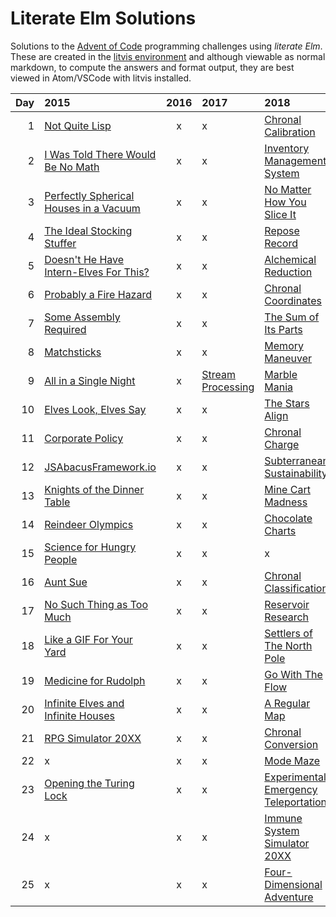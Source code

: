 # Literate Elm Solutions

Solutions to the [Advent of Code](http://adventofcode.com) programming challenges using _literate Elm_.
These are created in the [litvis environment](https://github.com/gicentre/litvis) and although viewable as normal markdown, to compute the answers and format output, they are best viewed in Atom/VSCode with litvis installed.

| Day | 2015                                                  | 2016 | 2017                             | 2018                                                |
| --: | :---------------------------------------------------- | :--: | :------------------------------- | :-------------------------------------------------- |
|   1 | [Not Quite Lisp](d01_2015.md)                         |  x   | x                                | [Chronal Calibration](d01_2018.md)                  |
|   2 | [I Was Told There Would Be No Math](d02_2015.md)      |  x   | x                                | [Inventory Management System](d02_2018.md)          |
|   3 | [Perfectly Spherical Houses in a Vacuum](d03_2015.md) |  x   | x                                | [No Matter How You Slice It](d03_2018.md)           |
|   4 | [The Ideal Stocking Stuffer](d04_2015.md)             |  x   | x                                | [Repose Record](d04_2018.md)                        |
|   5 | [Doesn't He Have Intern-Elves For This?](d05_2015.md) |  x   | x                                | [Alchemical Reduction](d05_2018.md)                 |
|   6 | [Probably a Fire Hazard](d06_2015.md)                 |  x   | x                                | [Chronal Coordinates](d06_2018.md)                  |
|   7 | [Some Assembly Required](d07_2015.md)                 |  x   | x                                | [The Sum of Its Parts](d07_2018.md)                 |
|   8 | [Matchsticks](d08_2015.md)                            |  x   | x                                | [Memory Maneuver](d08_2018.md)                      |
|   9 | [All in a Single Night](d09_2015.md)                  |  x   | [Stream Processing](d09_2017.md) | [Marble Mania](d09_2018.md)                         |
|  10 | [Elves Look, Elves Say](d10_2015.md)                  |  x   | x                                | [The Stars Align](d10_2018.md)                      |
|  11 | [Corporate Policy](d11_2015.md)                       |  x   | x                                | [Chronal Charge](d11_2018.md)                       |
|  12 | [JSAbacusFramework.io](d12_2015.md)                   |  x   | x                                | [Subterranean Sustainability](d12_2018.md)          |
|  13 | [Knights of the Dinner Table](d13_2015.md)            |  x   | x                                | [Mine Cart Madness](d13_2018.md)                    |
|  14 | [Reindeer Olympics](d14_2015.md)                      |  x   | x                                | [Chocolate Charts](d14_2018.md)                     |
|  15 | [Science for Hungry People](d15_2015.md)              |  x   | x                                | x                                                   |
|  16 | [Aunt Sue](d16_2015.md)                               |  x   | x                                | [Chronal Classification](d16_2018.md)               |
|  17 | [No Such Thing as Too Much](d17_2015.md)              |  x   | x                                | [Reservoir Research](d17_2018.md)                   |
|  18 | [Like a GIF For Your Yard](d18_2015.md)               |  x   | x                                | [Settlers of The North Pole](d18_2018.md)           |
|  19 | [Medicine for Rudolph](d19_2015.md)                   |  x   | x                                | [ Go With The Flow](d19_2018.md)                    |
|  20 | [Infinite Elves and Infinite Houses](d20_2015.md)     |  x   | x                                | [ A Regular Map](d20_2018.md)                       |
|  21 | [RPG Simulator 20XX](d21_2015.md)                     |  x   | x                                | [Chronal Conversion](d21_2018.md)                   |
|  22 | x                                                     |  x   | x                                | [Mode Maze](d22_2018.md)                            |
|  23 | [Opening the Turing Lock](d23_2015.md)                |  x   | x                                | [Experimental Emergency Teleportation](d23_2018.md) |
|  24 | x                                                     |  x   | x                                | [Immune System Simulator 20XX](d24_2018.md)         |
|  25 | x                                                     |  x   | x                                | [Four-Dimensional Adventure](d25_2018.md)           |
